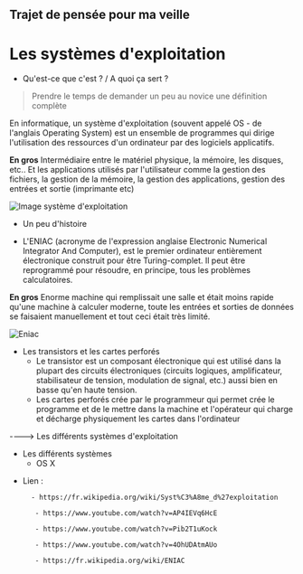 ## Trajet de pensée pour ma veille
  
  
# Les systèmes d'exploitation
   * Qu'est-ce que c'est ? / A quoi ça sert ?
   
> Prendre le temps de demander un peu au novice une définition complète
    
En informatique, un système d'exploitation (souvent appelé OS - de l'anglais Operating System) est un ensemble de programmes qui dirige l'utilisation des ressources d'un ordinateur par des logiciels applicatifs. 

__En gros__  Intermédiaire entre le matériel physique, la mémoire, les disques, etc.. Et les applications utilisés par l'utilisateur comme la gestion des fichiers, la gestion de la mémoire, la gestion des applications, gestion des entrées et sortie (imprimante etc)
   
![Image système d'exploitation](https://upload.wikimedia.org/wikipedia/commons/thumb/e/ed/Operating_system_placement-fr.svg/250px-Operating_system_placement-fr.svg.png)
    
   * Un peu d'histoire 
>   
   
   * L'ENIAC (acronyme de l'expression anglaise Electronic Numerical Integrator And Computer), est le premier ordinateur entièrement électronique construit pour être Turing-complet. Il peut être reprogrammé pour résoudre, en principe, tous les problèmes calculatoires.
      
 __En gros__ Enorme machine qui remplissait une salle et était moins rapide qu'une machine à calculer moderne, toute les entrées et sorties de données se faisaient manuellement et tout ceci était très limité.

![Eniac](https://i.ytimg.com/vi/kH8gehlirrE/maxresdefault.jpg)

   
   * Les transistors et les cartes perforés 
      * Le transistor est un composant électronique qui est utilisé dans la plupart des circuits électroniques (circuits logiques, amplificateur, stabilisateur de tension, modulation de signal, etc.) aussi bien en basse qu'en haute tension.
      * Les cartes perforés crée par le programmeur qui permet crée le programme et de le mettre dans la machine et l'opérateur qui charge et décharge physiquement les cartes dans l'ordinateur
     
      
      
  
----> Les différents systèmes d'exploitation

* Les différents systèmes   
  * OS X
  

- Lien  : 

        - https://fr.wikipedia.org/wiki/Syst%C3%A8me_d%27exploitation
         
         - https://www.youtube.com/watch?v=AP4IEVq6HcE
         
         - https://www.youtube.com/watch?v=Pib2T1uKock
         
         - https://www.youtube.com/watch?v=4OhUDAtmAUo
         
         - https://fr.wikipedia.org/wiki/ENIAC
